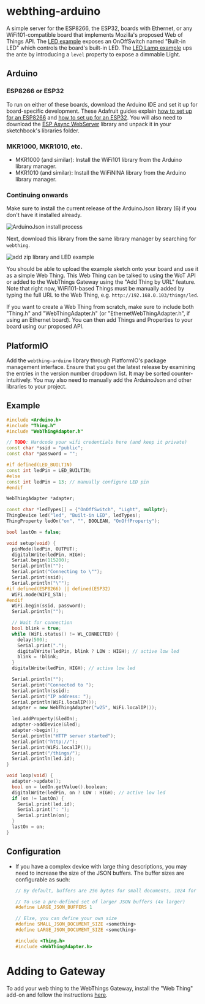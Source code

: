 webthing-arduino
================

A simple server for the ESP8266, the ESP32, boards with Ethernet, or any
WiFi101-compatible board that implements Mozilla's proposed Web of Things API.
The [LED
example](https://github.com/WebThingsIO/webthing-arduino/blob/master/examples/LED)
exposes an OnOffSwitch named "Built-in LED" which controls the board's built-in
LED. The [LED Lamp
example](https://github.com/WebThingsIO/webthing-arduino/blob/master/examples/LEDLamp)
ups the ante by introducing a `level` property to expose a dimmable Light.

## Arduino

### ESP8266 or ESP32

To run on either of these boards, download the Arduino IDE and set it up for
board-specific development. These Adafruit guides explain [how to set up for an
ESP8266](https://learn.adafruit.com/adafruit-feather-huzzah-esp8266/using-arduino-ide)
and [how to set up for an
ESP32](https://learn.adafruit.com/adafruit-huzzah32-esp32-feather/using-with-arduino-ide).
You will also need to download the [ESP Async
WebServer](https://github.com/me-no-dev/ESPAsyncWebServer/) library and unpack
it in your sketchbook's libraries folder.

### MKR1000, MKR1010, etc.

* MKR1000 (and similar): Install the WiFi101 library from the Arduino library
  manager.
* MKR1010 (and similar): Install the WiFiNINA library from the Arduino library
  manager.

### Continuing onwards

Make sure to install the current release of the ArduinoJson library (6) if you
don't have it installed already.

![ArduinoJson install process](https://github.com/WebThingsIO/webthing-arduino/raw/master/docs/arduinojson.png)

Next, download this library from the same library manager by searching for
`webthing`.

![add zip library and LED example](https://github.com/WebThingsIO/webthing-arduino/raw/master/docs/add-library-open-example.png)

You should be able to upload the example sketch onto your board and use it as a
simple Web Thing. This Web Thing can be talked to using the WoT API or added to
the WebThings Gateway using the "Add Thing by URL" feature. Note that
right now, WiFi101-based Things must be manually added by typing the full URL
to the Web Thing, e.g. `http://192.168.0.103/things/led`.

If you want to create a Web Thing from scratch, make sure to include both
"Thing.h" and "WebThingAdapter.h" (or "EthernetWebThingAdapter.h", if using an
Ethernet board). You can then add Things and Properties to your board using our
proposed API.

## PlatformIO

Add the `webthing-arduino` library through PlatformIO's package management
interface. Ensure that you get the latest release by examining the entries
in the version number dropdown list. It may be sorted counter-intuitively.
You may also need to manually add the ArduinoJson and other libraries to 
your project.

## Example

```c++
#include <Arduino.h>
#include "Thing.h"
#include "WebThingAdapter.h"

// TODO: Hardcode your wifi credentials here (and keep it private)
const char *ssid = "public";
const char *password = "";

#if defined(LED_BUILTIN)
const int ledPin = LED_BUILTIN;
#else
const int ledPin = 13; // manually configure LED pin
#endif

WebThingAdapter *adapter;

const char *ledTypes[] = {"OnOffSwitch", "Light", nullptr};
ThingDevice led("led", "Built-in LED", ledTypes);
ThingProperty ledOn("on", "", BOOLEAN, "OnOffProperty");

bool lastOn = false;

void setup(void) {
  pinMode(ledPin, OUTPUT);
  digitalWrite(ledPin, HIGH);
  Serial.begin(115200);
  Serial.println("");
  Serial.print("Connecting to \"");
  Serial.print(ssid);
  Serial.println("\"");
#if defined(ESP8266) || defined(ESP32)
  WiFi.mode(WIFI_STA);
#endif
  WiFi.begin(ssid, password);
  Serial.println("");

  // Wait for connection
  bool blink = true;
  while (WiFi.status() != WL_CONNECTED) {
    delay(500);
    Serial.print(".");
    digitalWrite(ledPin, blink ? LOW : HIGH); // active low led
    blink = !blink;
  }
  digitalWrite(ledPin, HIGH); // active low led

  Serial.println("");
  Serial.print("Connected to ");
  Serial.println(ssid);
  Serial.print("IP address: ");
  Serial.println(WiFi.localIP());
  adapter = new WebThingAdapter("w25", WiFi.localIP());

  led.addProperty(&ledOn);
  adapter->addDevice(&led);
  adapter->begin();
  Serial.println("HTTP server started");
  Serial.print("http://");
  Serial.print(WiFi.localIP());
  Serial.print("/things/");
  Serial.println(led.id);
}

void loop(void) {
  adapter->update();
  bool on = ledOn.getValue().boolean;
  digitalWrite(ledPin, on ? LOW : HIGH); // active low led
  if (on != lastOn) {
    Serial.print(led.id);
    Serial.print(": ");
    Serial.println(on);
  }
  lastOn = on;
}
```

## Configuration

* If you have a complex device with large thing descriptions, you may need to
  increase the size of the JSON buffers. The buffer sizes are configurable as
  such:

    ```cpp
    // By default, buffers are 256 bytes for small documents, 1024 for larger ones

    // To use a pre-defined set of larger JSON buffers (4x larger)
    #define LARGE_JSON_BUFFERS 1

    // Else, you can define your own size
    #define SMALL_JSON_DOCUMENT_SIZE <something>
    #define LARGE_JSON_DOCUMENT_SIZE <something>

    #include <Thing.h>
    #include <WebThingAdapter.h>
    ```

# Adding to Gateway

To add your web thing to the WebThings Gateway, install the "Web Thing" add-on and follow the instructions [here](https://github.com/WebThingsIO/thing-url-adapter#readme).
